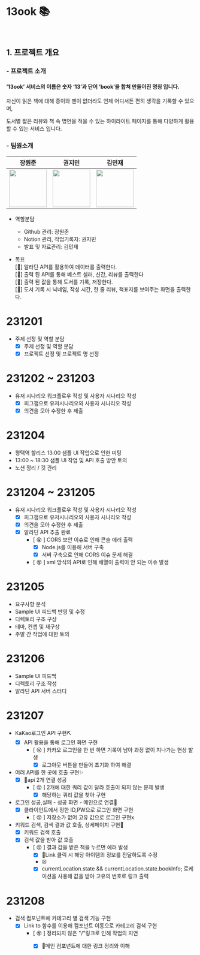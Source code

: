 # 13ook 📚
<br>

## 1. 프로젝트 개요  

### - 프로젝트 소개

<h4>‘13ook’ 서비스의 이름은 숫자 ‘13’과 단어 ‘book’을 합쳐 만들어진 명칭 입니다.</h4>
<p>자신이 읽은 책에 대해 종이와 펜이 없더라도 언제 어디서든 편히 생각을 기록할 수 있으며,

도서별 짧은 리뷰와 책 속 명언을 적을 수 있는 하이라이트 페이지를 통해 다양하게 활용할 수 있는 서비스 입니다.</p>

### - 팀원소개
|장원준|권지민|김민재|
|---|---|---|
|<img width="100px" src="https://github.com/13ook/13ook/assets/142865132/2e733434-5e0e-4ef4-bc54-a0e508bfd25f"/>| <img width="100px" src="https://github.com/13ook/13ook/assets/142865132/9d711c6f-3d66-4fc3-9ba6-70a6805f9758"/>|<img width="100px" src="https://github.com/13ook/13ook/assets/142865132/2e733434-5e0e-4ef4-bc54-a0e508bfd25f"/>|


* 역할분담
  * Github 관리: 장원준
  * Notion 관리, 작업기록자: 권지민
  * 발표 및 자료관리: 김민재

* 목표<br/>
  [📖] 알라딘 API를 활용하여 데이터를 출력한다.<br/>
  [💾] 출력 된 API를 통해 베스트 셀러, 신간, 리뷰를 출력한다<br/>
  [🧾] 출력 된 값을 통해 도서를 기록, 저장한다.<br/>
  [📔] 도서 기록 시 닉네임, 작성 시간, 한 줄 리뷰, 책표지를 보여주는 화면을 출력한다.

# 231201
* 주제 선정 및 역할 분담
  - [x] 주제 선정 및 역할 분담
  - [x] 프로젝트 선정 및 프로젝트 명 선정

# 231202 ~ 231203
* 유저 시나리오 워크플로우 작성 및 사용자 시나리오 작성
  - [x] 피그잼으로 유저시나리오와 사용자 시나리오 작성
  - [x] 의견을 모아 수정한 후 제출

# 231204
* 평택역 할리스 13:00 샘플 UI 작업으로 인한 미팅
* 13:00 ~ 18:30 샘플 UI 작업 및 API 호출 방안 토의
* 노션 정리 / 깃 관리

# 231204 ~ 231205
* 유저 시나리오 워크플로우 작성 및 사용자 시나리오 작성
  - [x] 피그잼으로 유저시나리오와 사용자 시나리오 작성
  - [x] 의견을 모아 수정한 후 제출
  - [x] 알라딘 API 추출 완료
    - [ 😵 ] CORS 보안 이슈로 인해 콘솔 에러 출력
      - [x] Node.js를 이용해 서버 구축
      - [x] 서버 구축으로 인해 CORS 이슈 문제 해결
    - [ 😵 ] xml 방식의 API로 인해 배열이 출력이 안 되는 이슈 발생
      
# 231205
* 요구사항 분석
* Sample UI 피드백 반영 및 수정
* 디렉토리 구조 구상
* 테마, 컨셉 및 재구상
* 주말 간 작업에 대한 토의

      
# 231206
* Sample UI 피드백
* 디렉토리 구조 작성
* 알라딘 API 서버 스터디

# 231207
* KaKao로그인 API 구현⛏
  - [x] API 활용을 통해 로그인 화면 구현
    - [ 😵 ] 카카오 로그인을 한 번 하면 기록이 남아 과정 없이 지나가는 현상 발생
      - [x] 로그아웃 버튼을 만들어 초기화 하여 해결
* 여러 API를 한 곳에 호출 구현✨
  - [x] api 2개 연결 성공
    - [ 😵 ] 2개에 대한 쿼리 값이 달라 호출이 되지 않는 문제 발생
      - [x] 해당하는 쿼리 값을 찾아 구현
* 로그인 성공,실패 - 성공 화면 - 메인으로 연결🎊
  - [x] 클라이언트에서 정한 ID,PW으로 로그인 화면 구현
    - [ 😵 ] 저장소가 없어 고유 값으로 로그인 구현x
* 키워드 검색, 검색 결과 값 호출, 상세페이지 구현🔑
  - [x] 키워드 검색 호출
  - [x] 검색 값을 받아 값 호출
    - [ 😵 ] 결과 값을 받은 책을 누르면 에러 발생
      - [x] Link 클릭 시 해당 아이템의 정보를 전달하도록 수정
      - [x]  <Link to={`/info/${result.isbn}`} state={{ bookInfo: result }}>
      - [x] currentLocation.state && currentLocation.state.bookInfo; 로케이션을 사용해 값을 받아 고유의 번호로 링크 출력 
# 231208
* 검색 컴포넌트에 카테고리 별 검색 기능 구현
    - [x] Link to 함수를 이용해 컴포넌트 이동으로 카테고리 검색 구현
      - [ 😵 ] 정리되지 않은 "/"링크로 인해 작업의 지연
          - [x] 메인 컴포넌트에 대한 링크 정리와 이해
    

